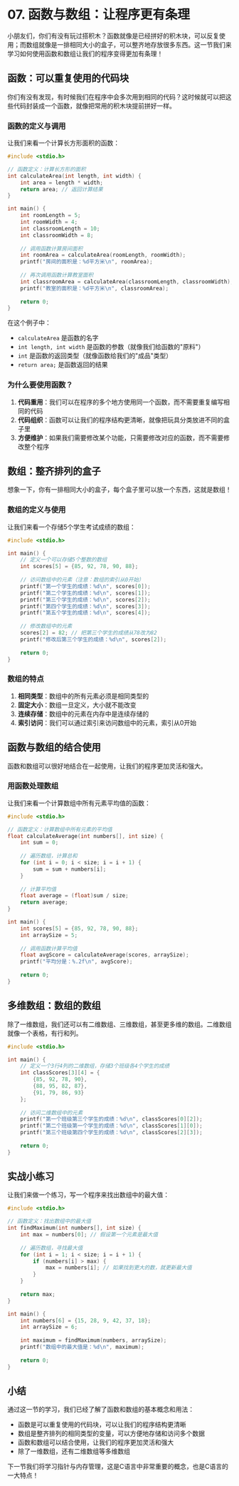 # 07. 函数与数组：让程序更有条理

小朋友们，你们有没有玩过搭积木？函数就像是已经拼好的积木块，可以反复使用；而数组就像是一排相同大小的盒子，可以整齐地存放很多东西。这一节我们来学习如何使用函数和数组让我们的程序变得更加有条理！

## 函数：可以重复使用的代码块

你们有没有发现，有时候我们在程序中会多次用到相同的代码？这时候就可以把这些代码封装成一个函数，就像把常用的积木块提前拼好一样。

### 函数的定义与调用

让我们来看一个计算长方形面积的函数：

```c
#include <stdio.h>

// 函数定义：计算长方形的面积
int calculateArea(int length, int width) {
    int area = length * width;
    return area; // 返回计算结果
}

int main() {
    int roomLength = 5;
    int roomWidth = 4;
    int classroomLength = 10;
    int classroomWidth = 8;
    
    // 调用函数计算房间面积
    int roomArea = calculateArea(roomLength, roomWidth);
    printf("房间的面积是：%d平方米\n", roomArea);
    
    // 再次调用函数计算教室面积
    int classroomArea = calculateArea(classroomLength, classroomWidth);
    printf("教室的面积是：%d平方米\n", classroomArea);
    
    return 0;
}
```

在这个例子中：
- `calculateArea` 是函数的名字
- `int length, int width` 是函数的参数（就像我们给函数的"原料"）
- `int` 是函数的返回类型（就像函数给我们的"成品"类型）
- `return area;` 是函数返回的结果

### 为什么要使用函数？

1. **代码重用**：我们可以在程序的多个地方使用同一个函数，而不需要重复编写相同的代码
2. **代码组织**：函数可以让我们的程序结构更清晰，就像把玩具分类放进不同的盒子里
3. **方便维护**：如果我们需要修改某个功能，只需要修改对应的函数，而不需要修改整个程序

## 数组：整齐排列的盒子

想象一下，你有一排相同大小的盒子，每个盒子里可以放一个东西，这就是数组！

### 数组的定义与使用

让我们来看一个存储5个学生考试成绩的数组：

```c
#include <stdio.h>

int main() {
    // 定义一个可以存储5个整数的数组
    int scores[5] = {85, 92, 78, 90, 88};
    
    // 访问数组中的元素（注意：数组的索引从0开始）
    printf("第一个学生的成绩：%d\n", scores[0]);
    printf("第二个学生的成绩：%d\n", scores[1]);
    printf("第三个学生的成绩：%d\n", scores[2]);
    printf("第四个学生的成绩：%d\n", scores[3]);
    printf("第五个学生的成绩：%d\n", scores[4]);
    
    // 修改数组中的元素
    scores[2] = 82; // 把第三个学生的成绩从78改为82
    printf("修改后第三个学生的成绩：%d\n", scores[2]);
    
    return 0;
}
```

### 数组的特点

1. **相同类型**：数组中的所有元素必须是相同类型的
2. **固定大小**：数组一旦定义，大小就不能改变
3. **连续存储**：数组中的元素在内存中是连续存储的
4. **索引访问**：我们可以通过索引来访问数组中的元素，索引从0开始

## 函数与数组的结合使用

函数和数组可以很好地结合在一起使用，让我们的程序更加灵活和强大。

### 用函数处理数组

让我们来看一个计算数组中所有元素平均值的函数：

```c
#include <stdio.h>

// 函数定义：计算数组中所有元素的平均值
float calculateAverage(int numbers[], int size) {
    int sum = 0;
    
    // 遍历数组，计算总和
    for (int i = 0; i < size; i = i + 1) {
        sum = sum + numbers[i];
    }
    
    // 计算平均值
    float average = (float)sum / size;
    return average;
}

int main() {
    int scores[5] = {85, 92, 78, 90, 88};
    int arraySize = 5;
    
    // 调用函数计算平均值
    float avgScore = calculateAverage(scores, arraySize);
    printf("平均分是：%.2f\n", avgScore);
    
    return 0;
}
```

## 多维数组：数组的数组

除了一维数组，我们还可以有二维数组、三维数组，甚至更多维的数组。二维数组就像一个表格，有行和列。

```c
#include <stdio.h>

int main() {
    // 定义一个3行4列的二维数组，存储3个班级各4个学生的成绩
    int classScores[3][4] = {
        {85, 92, 78, 90},
        {88, 95, 82, 87},
        {91, 79, 86, 93}
    };
    
    // 访问二维数组中的元素
    printf("第一个班级第三个学生的成绩：%d\n", classScores[0][2]);
    printf("第二个班级第一个学生的成绩：%d\n", classScores[1][0]);
    printf("第三个班级第四个学生的成绩：%d\n", classScores[2][3]);
    
    return 0;
}
```

## 实战小练习

让我们来做一个练习，写一个程序来找出数组中的最大值：

```c
#include <stdio.h>

// 函数定义：找出数组中的最大值
int findMaximum(int numbers[], int size) {
    int max = numbers[0]; // 假设第一个元素是最大值
    
    // 遍历数组，寻找最大值
    for (int i = 1; i < size; i = i + 1) {
        if (numbers[i] > max) {
            max = numbers[i]; // 如果找到更大的数，就更新最大值
        }
    }
    
    return max;
}

int main() {
    int numbers[6] = {15, 28, 9, 42, 37, 18};
    int arraySize = 6;
    
    int maximum = findMaximum(numbers, arraySize);
    printf("数组中的最大值是：%d\n", maximum);
    
    return 0;
}
```

## 小结

通过这一节的学习，我们已经了解了函数和数组的基本概念和用法：

- 函数是可以重复使用的代码块，可以让我们的程序结构更清晰
- 数组是整齐排列的相同类型的变量，可以方便地存储和访问多个数据
- 函数和数组可以结合使用，让我们的程序更加灵活和强大
- 除了一维数组，还有二维数组等多维数组

下一节我们将学习指针与内存管理，这是C语言中非常重要的概念，也是C语言的一大特点！
